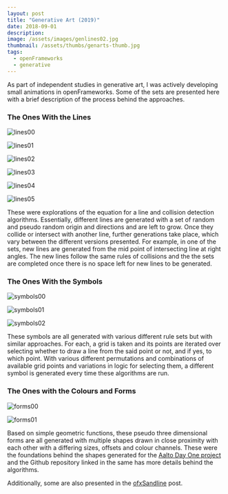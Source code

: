```yaml
---
layout: post
title: "Generative Art (2019)"
date: 2018-09-01
description:
image: /assets/images/genlines02.jpg
thumbnail: /assets/thumbs/genarts-thumb.jpg
tags:
  - openFrameworks
  - generative
---
```


As part of independent studies in generative art, I was actively developing small animations in openFrameworks. Some of the sets are presented here with a brief description of the process behind the approaches.

### The Ones With the Lines
![lines00](/assets/images/genlines00.jpg)

![lines01](/assets/images/genlines01.jpg)

![lines02](/assets/images/genlines02.jpg)

![lines03](/assets/images/genlines03.jpg)

![lines04](/assets/images/genlines04.jpg)

![lines05](/assets/images/genlines05.jpg)

These were explorations of the equation for a line and collision detection algorithms. Essentially, different lines are generated with a set of random and pseudo random origin and directions and are left to grow. Once they collide or intersect with another line, further generations take place, which vary between the different versions presented. For example, in one of the sets, new lines are generated from the mid point of intersecting line at right angles. The new lines follow the same rules of collisions and the the sets are completed once there is no space left for new lines to be generated.

### The Ones With the Symbols
![symbols00](/assets/images/gensym00.jpg)

![symbols01](/assets/images/gensym01.jpg)

![symbols02](/assets/images/gensym02.jpg)

These symbols are all generated with various different rule sets but with similar approaches. For each, a grid is taken and its points are iterated over selecting whether to draw a line from the said point or not, and if yes, to which point. With various different permutations and combinations of available grid points and variations in logic for selecting them, a different symbol is generated every time these algorithms are run.

### The Ones with the Colours and Forms
![forms00](/assets/images/genform00.jpg)

![forms01](/assets/images/genform01.jpg)

Based on simple geometric functions, these pseudo three dimensional forms are all generated with multiple shapes drawn in close proximity with each other with a differing sizes, offsets and colour channels. These were the foundations behind the shapes generated for the [Aalto Day One project](/aalto-day-one) and the Github repository linked in the same has more details behind the algorithms.

Additionally, some are also presented in the [ofxSandline](/ofxSandline) post.
